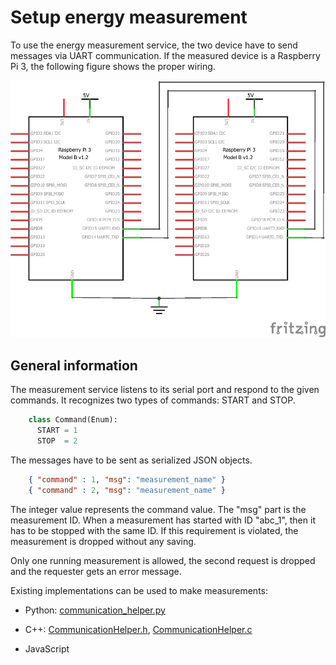 # Setup energy measurement

To use the energy measurement service, the two device have to send messages via UART communication. If the measured device is a Raspberry Pi 3, the following figure shows the proper wiring.

![Figure 1](figures/RPi_UART_communication.png)

## General information

The measurement service listens to its serial port and respond to the given commands. It recognizes two types of commands: START and STOP.

```python
    class Command(Enum):
      START = 1
      STOP  = 2
```

The messages have to be sent as serialized JSON objects.

```json
    { "command" : 1, "msg": "measurement_name" }
    { "command" : 2, "msg": "measurement_name" }
```

The integer value represents the command value. The "msg" part is the measurement ID. When a measurement has started with ID "abc_1", then it has to be stopped with the same ID. If this requirement is violated, the measurement is dropped without any saving.

Only one running measurement is allowed, the second request is dropped and the requester gets an error message.

Existing implementations can be used to make measurements:

* Python: [communication_helper.py](../scripts/communication_helpers/communication_helper.py)

* C++: [CommunicationHelper.h](../scripts\communication_helpers\CommunicationHelper.h), [CommunicationHelper.c](../scripts\communication_helpers\CommunicationHelper.c)

* JavaScript
